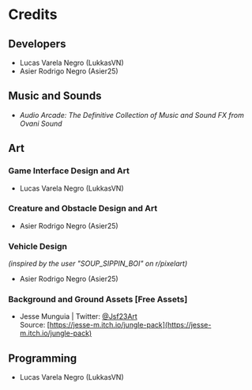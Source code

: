 # Credits

## Developers

- Lucas Varela Negro (LukkasVN)  
- Asier Rodrigo Negro (Asier25)

## Music and Sounds

- *Audio Arcade: The Definitive Collection of Music and Sound FX from Ovani Sound*

## Art

### Game Interface Design and Art

- Lucas Varela Negro (LukkasVN)

### Creature and Obstacle Design and Art

- Asier Rodrigo Negro (Asier25)

### Vehicle Design  
*(inspired by the user "SOUP_SIPPIN_BOI" on r/pixelart)*

- Asier Rodrigo Negro (Asier25)

### Background and Ground Assets [Free Assets]

- Jesse Munguia | Twitter: [@Jsf23Art](https://twitter.com/Jsf23Art)  
  Source: [https://jesse-m.itch.io/jungle-pack](https://jesse-m.itch.io/jungle-pack)

## Programming

- Lucas Varela Negro (LukkasVN)
